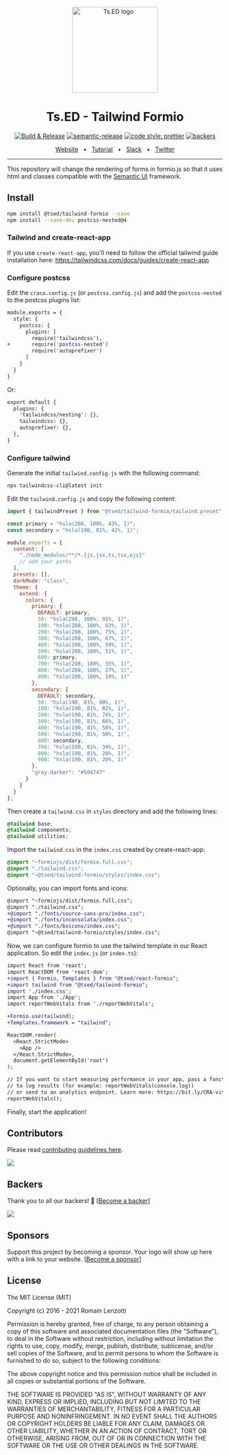 <p style="text-align: center" align="center">
 <a href="https://tsed.dev" target="_blank"><img src="https://tsed.dev/tsed-og.png" width="200" alt="Ts.ED logo"/></a>
</p>

<div align="center">

   <h1>Ts.ED - Tailwind Formio</h1>

[![Build & Release](https://github.com/tsedio/tsed-formio/actions/workflows/build.yml/badge.svg)](https://github.com/tsedio/tsed-formio/actions/workflows/build.yml)
[![semantic-release](https://img.shields.io/badge/%20%20%F0%9F%93%A6%F0%9F%9A%80-semantic--release-e10079.svg)](https://github.com/semantic-release/semantic-release)
[![code style: prettier](https://img.shields.io/badge/code_style-prettier-ff69b4.svg?style=flat-square)](https://github.com/prettier/prettier)
[![backers](https://opencollective.com/tsed/tiers/badge.svg)](https://opencollective.com/tsed)

</div>

<div align="center">
  <a href="https://tsed.dev/">Website</a>
  <span>&nbsp;&nbsp;•&nbsp;&nbsp;</span>
  <a href="https://tsed.dev/tutorials/prisma.html">Tutorial</a>
  <span>&nbsp;&nbsp;•&nbsp;&nbsp;</span>
  <a href="https://slack.tsed.dev">Slack</a>
  <span>&nbsp;&nbsp;•&nbsp;&nbsp;</span>
  <a href="https://twitter.com/TsED_io">Twitter</a>
</div>

<hr />

This repository will change the rendering of forms in formio.js so that it uses html and classes compatible with the [Semantic UI](https://semantic-ui.com/) framework.

## Install

```bash
npm install @tsed/tailwind-formio --save
npm install --save-dev postcss-nested@4
```

### Tailwind and create-react-app

If you use `create-react-app`, you'll need to follow the official tailwind guide installation here: https://tailwindcss.com/docs/guides/create-react-app

### Configure postcss

Edit the `craco.config.js` (or `postcss.config.js`) and add the `postcss-nested` to the postcss plugins list:

```diff
module.exports = {
  style: {
    postcss: {
      plugins: [
        require('tailwindcss'),
+       require('postcss-nested')
        require('autoprefixer')
      ]
    }
  }
}
```

Or:

```diff
export default {
  plugins: {
    'tailwindcss/nesting': {},
    tailwindcss: {},
    autoprefixer: {},
  },
}
```

### Configure tailwind

Generate the initial `tailwind.config.js` with the following command:

```bash
npx tailwindcss-cli@latest init
```

Edit the `tailwind.config.js` and copy the following content:

```js
import { tailwindPreset } from "@tsed/tailwind-formio/tailwind.preset";

const primary = "hsla(208, 100%, 43%, 1)";
const secondary = "hsla(190, 81%, 42%, 1)";

module.exports = {
  content: [
    "./node_modules/**/*.{js,jsx,ts,tsx,ejs}"
    // add your paths
  ],
  presets: [],
  darkMode: "class",
  theme: {
    extend: {
      colors: {
        primary: {
          DEFAULT: primary,
          50: "hsla(208, 100%, 91%, 1)",
          100: "hsla(208, 100%, 83%, 1)",
          200: "hsla(208, 100%, 75%, 1)",
          300: "hsla(208, 100%, 67%, 1)",
          400: "hsla(208, 100%, 59%, 1)",
          500: "hsla(208, 100%, 51%, 1)",
          600: primary,
          700: "hsla(208, 100%, 35%, 1)",
          800: "hsla(208, 100%, 27%, 1)",
          900: "hsla(208, 100%, 19%, 1)"
        },
        secondary: {
          DEFAULT: secondary,
          50: "hsla(190, 81%, 90%, 1)",
          100: "hsla(190, 81%, 82%, 1)",
          200: "hsla(190, 81%, 74%, 1)",
          300: "hsla(190, 81%, 66%, 1)",
          400: "hsla(190, 81%, 58%, 1)",
          500: "hsla(190, 81%, 50%, 1)",
          600: secondary,
          700: "hsla(190, 81%, 34%, 1)",
          800: "hsla(190, 81%, 28%, 1)",
          900: "hsla(190, 81%, 20%, 1)"
        },
        "gray-darker": "#504747"
      }
    }
  }
};
```

Then create a `tailwind.css` in `styles` directory and add the following lines:

```css
@tailwind base;
@tailwind components;
@tailwind utilities;
```

Import the `tailwind.css` in the `index.css` created by create-react-app:

```css
@import "~formiojs/dist/formio.full.css";
@import "./tailwind.css";
@import "~@tsed/tailwind-formio/styles/index.css";
```

Optionally, you can import fonts and icons:

```diff
@import "~formiojs/dist/formio.full.css";
@import "./tailwind.css";
+@import "./fonts/source-sans-pro/index.css";
+@import "./fonts/inconsolata/index.css";
+@import "./fonts/bxicons/index.css";
@import "~@tsed/tailwind-formio/styles/index.css";
```

Now, we can configure formio to use the tailwind template in our React application.
So edit the `index.js` (or `index.ts`):

```diff
import React from 'react';
import ReactDOM from 'react-dom';
+import { Formio, Templates } from "@tsed/react-formio";
+import tailwind from "@tsed/tailwind-formio";
import './index.css';
import App from './App';
import reportWebVitals from './reportWebVitals';

+Formio.use(tailwind);
+Templates.framework = "tailwind";

ReactDOM.render(
  <React.StrictMode>
    <App />
  </React.StrictMode>,
  document.getElementById('root')
);

// If you want to start measuring performance in your app, pass a function
// to log results (for example: reportWebVitals(console.log))
// or send to an analytics endpoint. Learn more: https://bit.ly/CRA-vitals
reportWebVitals();
```

Finally, start the application!

## Contributors

Please read [contributing guidelines here](./CONTRIBUTING.md).

<a href="https://github.com/TypedProject/tsed/graphs/contributors"><img src="https://opencollective.com/tsed/contributors.svg?width=890" /></a>

## Backers

Thank you to all our backers! 🙏 [[Become a backer](https://opencollective.com/tsed#backer)]

<a href="https://opencollective.com/tsed#backers" target="_blank"><img src="https://opencollective.com/tsed/tiers/backer.svg?width=890"></a>

## Sponsors

Support this project by becoming a sponsor. Your logo will show up here with a link to your website. [[Become a sponsor](https://opencollective.com/tsed#sponsor)]

## License

The MIT License (MIT)

Copyright (c) 2016 - 2021 Romain Lenzotti

Permission is hereby granted, free of charge, to any person obtaining a copy of this software and associated documentation files (the "Software"), to deal in the Software without restriction, including without limitation the rights to use, copy, modify, merge, publish, distribute, sublicense, and/or sell copies of the Software, and to permit persons to whom the Software is furnished to do so, subject to the following conditions:

The above copyright notice and this permission notice shall be included in all copies or substantial portions of the Software.

THE SOFTWARE IS PROVIDED "AS IS", WITHOUT WARRANTY OF ANY KIND, EXPRESS OR IMPLIED, INCLUDING BUT NOT LIMITED TO THE WARRANTIES OF MERCHANTABILITY, FITNESS FOR A PARTICULAR PURPOSE AND NONINFRINGEMENT. IN NO EVENT SHALL THE AUTHORS OR COPYRIGHT HOLDERS BE LIABLE FOR ANY CLAIM, DAMAGES OR OTHER LIABILITY, WHETHER IN AN ACTION OF CONTRACT, TORT OR OTHERWISE, ARISING FROM, OUT OF OR IN CONNECTION WITH THE SOFTWARE OR THE USE OR OTHER DEALINGS IN THE SOFTWARE.

[travis]: https://travis-ci.org/

